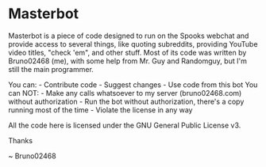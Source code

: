 Masterbot
=========

Masterbot is a piece of code designed to run on the Spooks webchat
and provide access to several things, like quoting subreddits, providing
YouTube video titles, "check 'em", and other stuff.
Most of its code was written by Bruno02468 (me), with some help from Mr. Guy
and Randomguy, but I'm still the main programmer.

You can:
    - Contribute code
    - Suggest changes
    - Use code from this bot
You can NOT:
    - Make any calls whatsoever to my server (bruno02468.com) without authorization
    - Run the bot without authorization, there's a copy running most of the time
    - Violate the license in any way

All the code here is licensed under the GNU General Public License v3.

  Thanks

   ~ Bruno02468
